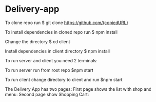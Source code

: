 # Delivery-app

To clone repo run $ git clone https://github.com/(copiedURL)

To install dependencies in cloned repo run $ npm install 

Change the directory $ cd client

Install dependencies in client directory $ npm install 

To run server and client you need 2 terminals:

To run server run from root repo $npm start

To run client change directory to client and run $npm start

The Delivery App has two pages:
First page shows the list with shop and menu:
Second page show Shopping Cart:


